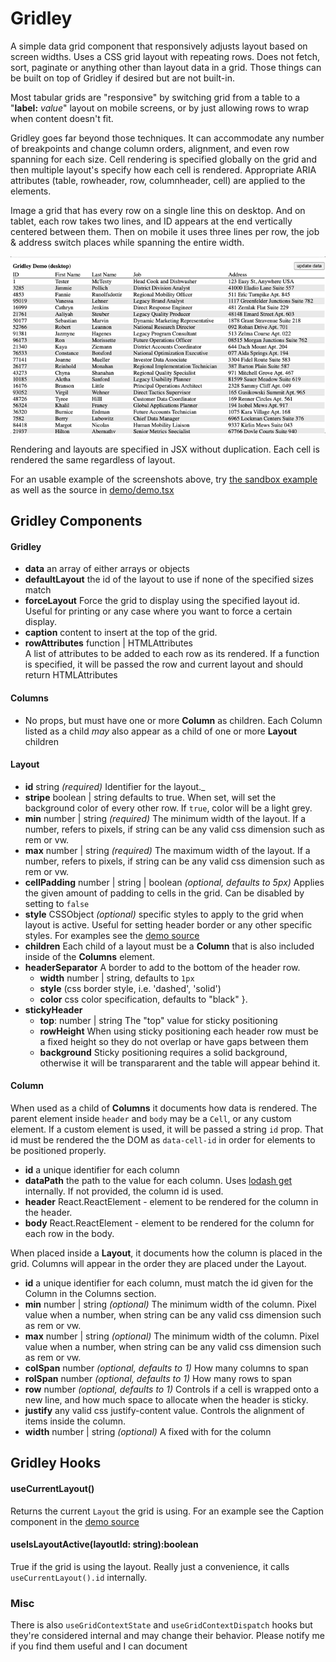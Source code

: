 # Gridley

A simple data grid component that responsively adjusts layout based on screen widths. Uses a CSS grid layout with repeating rows. Does not fetch, sort, paginate or anything other than layout data in a grid. Those things can be built on top of Gridley if desired but are not built-in.

Most tabular grids are "responsive" by switching grid from a table to a "**label:** _value_" layout on mobile screens, or by just allowing rows to wrap when content doesn't fit.

Gridley goes far beyond those techniques. It can accommodate any number of breakpoints and change column orders, alignment, and even row spanning for each size. Cell rendering is specified globally on the grid and then multiple layout's specify how each cell is rendered. Appropriate ARIA attributes (table, rowheader, row, columnheader, cell) are applied to the elements.

Image a grid that has every row on a single line this on desktop. And on tablet, each row takes two lines, and ID appears at the end vertically centered between them. Then on mobile it uses three lines per row, the job & address switch places while spanning the entire width.

![screen capture](demo/screencap.gif)

Rendering and layouts are specified in JSX without duplication. Each cell is rendered the same regardless of layout.

For an usable example of the screenshots above, try [the sandbox example](https://codesandbox.io/s/3vw006?module=/example.tsx) as well as the source in [demo/demo.tsx](demo/demo.tsx)

## Gridley Components

#### Gridley

-   **data** an array of either arrays or objects
-   **defaultLayout** the id of the layout to use if none of the specified sizes match
-   **forceLayout** Force the grid to display using the specified layout id. Useful for printing or any case where you want to force a certain display.
-   **caption** content to insert at the top of the grid.
-   **rowAttributes** function | HTMLAttributes<div> A list of attributes to be added to each row as its rendered. If a function is specified, it will be passed the row and current layout and should return HTMLAttributes

#### Columns

-   No props, but must have one or more **Column** as children. Each Column listed as a child _may_ also appear as a child of one or more **Layout** children

#### Layout

-   **id** string _(required)_ Identifier for the layout.\_
-   **stripe** boolean | string defaults to true. When set, will set the background color of every other row. If `true`, color will be a light grey.
-   **min** number | string _(required)_ The minimum width of the layout. If a number, refers to pixels, if string can be any valid css dimension such as rem or vw.
-   **max** number | string _(required)_ The maximum width of the layout. If a number, refers to pixels, if string can be any valid css dimension such as rem or vw.
-   **cellPadding** number | string | boolean _(optional, defaults to 5px)_ Applies the given amount of padding to cells in the grid. Can be disabled by setting to `false`
-   **style** CSSObject _(optional)_ specific styles to apply to the grid when layout is active. Useful for setting header border or any other specific styles. For examples see the [demo source](demo/demo.tsx)
-   **children** Each child of a layout must be a **Column** that is also included inside of the **Columns** element.
-   **headerSeparator** A border to add to the bottom of the header row.
    -   **width** number | string, defaults to `1px`
    -   **style** (css border style, i.e. 'dashed', 'solid')
    -   **color** css color specification, defaults to "black" }.
-   **stickyHeader**
    -   **top**: number | string The "top" value for sticky positioning
    -   **rowHeight** When using sticky positioning each header row must be a fixed height so they do not overlap or have gaps between them
    -   **background** Sticky positioning requires a solid background, otherwise it will be transpararent and the table will appear behind it.

#### Column

When used as a child of **Columns** it documents how data is rendered. The parent element inside `header` and `body` may be a `Cell`, or any custom element. If a custom element is used, it will be passed a string `id` prop. That id must be rendered the the DOM as `data-cell-id` in order for elements to be positioned properly.

-   **id** a unique identifier for each column
-   **dataPath** the path to the value for each column. Uses [lodash get](https://lodash.com/docs/4.17.15#get) internally. If not provided, the column id is used.
-   **header** React.ReactElement - element to be rendered for the column in the header.
-   **body** React.ReactElement - element to be rendered for the column for each row in the body.

When placed inside a **Layout**, it documents how the column is placed in the grid. Columns will appear in the order they are placed under the Layout.

-   **id** a unique identifier for each column, must match the id given for the Column in the Columns section.
-   **min** number | string _(optional)_ The minimum width of the column. Pixel value when a number, when string can be any valid css dimension such as rem or vw.
-   **max** number | string _(optional)_ The minimum width of the column. Pixel value when a number, when string can be any valid css dimension such as rem or vw.
-   **colSpan** number _(optional, defaults to 1)_ How many columns to span
-   **rolSpan** number _(optional, defaults to 1)_ How many rows to span
-   **row** number _(optional, defaults to 1)_ Controls if a cell is wrapped onto a new line, and how much space to allocate when the header is sticky.
-   **justify** any valid css justify-content value. Controls the alignment of items inside the column.
-   **width** number | string _(optional)_ A fixed with for the column

## Gridley Hooks

#### useCurrentLayout()

Returns the current `Layout` the grid is using. For an example see the Caption component in the [demo source](demo/demo.tsx)

#### useIsLayoutActive(layoutId: string):boolean

True if the grid is using the layout. Really just a convenience, it calls `useCurrentLayout().id` internally.

### Misc

There is also `useGridContextState` and `useGridContextDispatch` hooks but they're considered internal and may change their behavior. Please notify me if you find them useful and I can document
